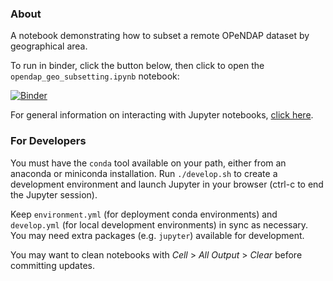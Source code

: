 ### About

A notebook demonstrating how to subset a remote OPeNDAP dataset by geographical area.

To run in binder, click the button below, then click to open the `opendap_geo_subsetting.ipynb` notebook:

[![Binder](http://mybinder.org/badge.svg)](http://mybinder.org:/repo/catees/opendap_geo_subsetting)

For general information on interacting with Jupyter notebooks, [click here](http://nbviewer.jupyter.org/github/jupyter/notebook/blob/master/docs/source/examples/Notebook/Notebook%20Basics.ipynb).

### For Developers

You must have the `conda` tool available on your path, either from an anaconda or miniconda installation. Run `./develop.sh` to create a development environment and launch Jupyter in your browser (ctrl-c to end the Jupyter session).

Keep `environment.yml` (for deployment conda environments) and `develop.yml` (for local development environments) in sync as necessary. You may need extra packages (e.g. `jupyter`) available for development.

You may want to clean notebooks with _Cell_ > _All Output_ > _Clear_ before committing updates.
